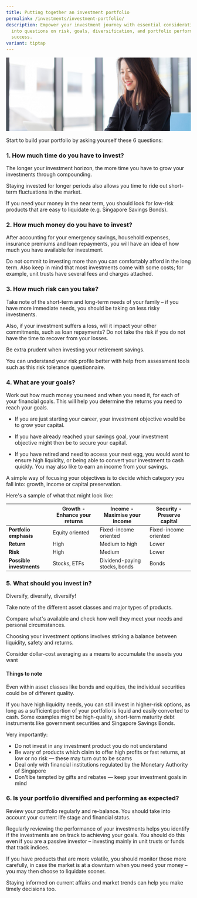 ```yaml
---
title: Putting together an investment portfolio
permalink: /investments/investment-portfolio/
description: Empower your investment journey with essential considerations. Dive
  into questions on risk, goals, diversification, and portfolio performance for
  success.
variant: tiptap
---
```

![](/images/Are%20You%20Planning%20Your%20Finances/managing-your-money.jfif)

Start to build your portfolio by asking yourself these 6 questions:

### 1. How much time do you have to invest?
The longer your investment horizon, the more time you have to grow your investments through compounding.

Staying invested for longer periods also allows you time to ride out short-term fluctuations in the market.

If you need your money in the near term, you should look for low-risk products that are easy to liquidate (e.g. Singapore Savings Bonds).

### 2. How much money do you have to invest? 
After accounting for your emergency savings, household expenses, insurance premiums and loan repayments, you will have an idea of how much you have available for investment.

Do not commit to investing more than you can comfortably afford in the long term. Also keep in mind that most investments come with some costs; for example, unit trusts have several fees and charges attached.

### 3. How much risk can you take?
Take note of the short-term and long-term needs of your family – if you have more immediate needs, you should be taking on less risky investments.

Also, if your investment suffers a loss, will it impact your other commitments, such as loan repayments? Do not take the risk if you do not have the time to recover from your losses.

Be extra prudent when investing your retirement savings.

You can understand your risk profile better with help from assessment tools such as this risk tolerance questionnaire.

### 4. What are your goals?
Work out how much money you need and when you need it, for each of your financial goals. This will help you determine the returns you need to reach your goals.

* If you are just starting your career, your investment objective would be to grow your capital.

* If you have already reached your savings goal, your investment objective might then be to secure your capital.

* If you have retired and need to access your nest egg, you would want to ensure high liquidity, or being able to convert your investment to cash quickly. You may also like to earn an income from your savings. 

A simple way of focusing your objectives is to decide which category you fall into: growth, income or capital preservation. 

Here's a sample of what that might look like:



|  | Growth - Enhance your returns | Income - Maximise your income | Security - Preserve capital 
| -------- | -------- | -------- | -------- |
| **Portfolio emphasis**     | Equity oriented      | Fixed-income oriented     | Fixed-income oriented     |
| **Return**     | High      | Medium to high     | Lower     |
| **Risk**     | High     | Medium     | Lower     |
| **Possible investments**     | Stocks, ETFs     | Dividend-paying stocks, bonds     | Bonds     |

### 5. What should you invest in?
Diversify, diversify, diversify!

Take note of the different asset classes and major types of products.

Compare what's available and check how well they meet your needs and personal circumstances.

Choosing your investment options involves striking a balance between liquidity, safety and returns.

Consider dollar-cost averaging as a means to accumulate the assets you want

#### Things to note
Even within asset classes like bonds and equities, the individual securities could be of different quality.

If you have high liquidity needs, you can still invest in higher-risk options, as long as a sufficient portion of your portfolio is liquid and easily converted to cash. Some examples might be high-quality, short-term maturity debt instruments like government securities and Singapore Savings Bonds.

Very importantly:

* Do not invest in any investment product you do not understand
* Be wary of products which claim to offer high profits or fast returns, at low or no risk — these may turn out to be scams
* Deal only with financial institutions regulated by the Monetary Authority of Singapore
* Don't be tempted by gifts and rebates — keep your investment goals in mind

### 6. Is your portfolio diversified and performing as expected?
Review your portfolio regularly and re-balance. You should take into account your current life stage and financial status.

Regularly reviewing the performance of your investments helps you identify if the investments are on track to achieving your goals. You should do this even if you are a passive investor – investing mainly in unit trusts or funds that track indices.

If you have products that are more volatile, you should monitor those more carefully, in case the market is at a downturn when you need your money – you may then choose to liquidate sooner.

Staying informed on current affairs and market trends can help you make timely decisions too.